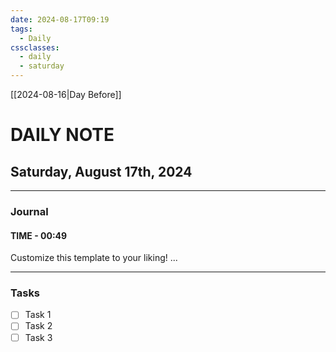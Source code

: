 ```yaml
---
date: 2024-08-17T09:19
tags:
  - Daily
cssclasses:
  - daily
  - saturday
---
```

[[2024-08-16|Day Before]]
# DAILY NOTE
## Saturday, August 17th, 2024
***
### Journal
#### TIME - 00:49
Customize this template to your liking!
...
***
### Tasks
- [ ] Task 1
- [ ] Task 2
- [ ] Task 3
